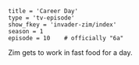```
title = 'Career Day'
type = 'tv-episode'
show_fkey = 'invader-zim/index'
season = 1
episode = 10    # officially "6a"
```

Zim gets to work in fast food for a day.
